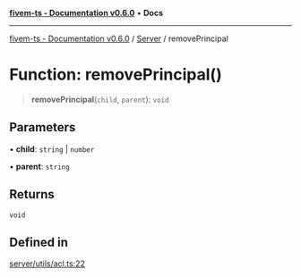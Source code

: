 [**fivem-ts - Documentation v0.6.0**](../../../README.md) • **Docs**

***

[fivem-ts - Documentation v0.6.0](../../../README.md) / [Server](../README.md) / removePrincipal

# Function: removePrincipal()

> **removePrincipal**(`child`, `parent`): `void`

## Parameters

• **child**: `string` \| `number`

• **parent**: `string`

## Returns

`void`

## Defined in

[server/utils/acl.ts:22](https://github.com/Purpose-Dev/fivem-ts/blob/main/src/server/utils/acl.ts#L22)

